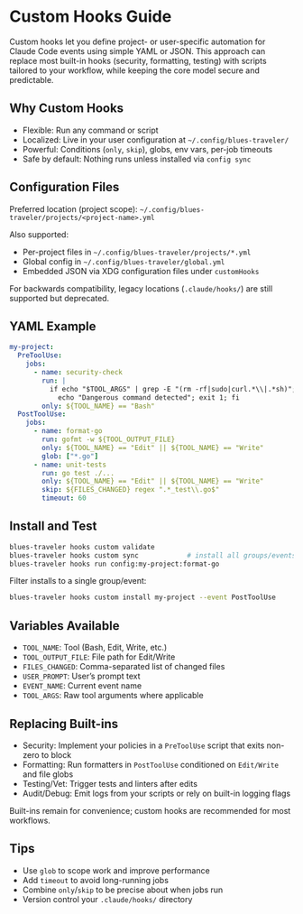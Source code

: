 # Custom Hooks Guide

Custom hooks let you define project- or user-specific automation for Claude Code events using simple YAML or JSON. This approach can replace most built-in hooks (security, formatting, testing) with scripts tailored to your workflow, while keeping the core model secure and predictable.

## Why Custom Hooks

- Flexible: Run any command or script
- Localized: Live in your user configuration at `~/.config/blues-traveler/`
- Powerful: Conditions (`only`, `skip`), globs, env vars, per-job timeouts
- Safe by default: Nothing runs unless installed via `config sync`

## Configuration Files

Preferred location (project scope): `~/.config/blues-traveler/projects/<project-name>.yml`

Also supported:
- Per-project files in `~/.config/blues-traveler/projects/*.yml`
- Global config in `~/.config/blues-traveler/global.yml`
- Embedded JSON via XDG configuration files under `customHooks`

For backwards compatibility, legacy locations (`.claude/hooks/`) are still supported but deprecated.

## YAML Example

```yaml
my-project:
  PreToolUse:
    jobs:
      - name: security-check
        run: |
          if echo "$TOOL_ARGS" | grep -E "(rm -rf|sudo|curl.*\\|.*sh)"; then
            echo "Dangerous command detected"; exit 1; fi
        only: ${TOOL_NAME} == "Bash"
  PostToolUse:
    jobs:
      - name: format-go
        run: gofmt -w ${TOOL_OUTPUT_FILE}
        only: ${TOOL_NAME} == "Edit" || ${TOOL_NAME} == "Write"
        glob: ["*.go"]
      - name: unit-tests
        run: go test ./...
        only: ${TOOL_NAME} == "Edit" || ${TOOL_NAME} == "Write"
        skip: ${FILES_CHANGED} regex ".*_test\\.go$"
        timeout: 60
```

## Install and Test

```bash
blues-traveler hooks custom validate
blues-traveler hooks custom sync            # install all groups/events
blues-traveler hooks run config:my-project:format-go
```

Filter installs to a single group/event:

```bash
blues-traveler hooks custom install my-project --event PostToolUse
```

## Variables Available

- `TOOL_NAME`: Tool (Bash, Edit, Write, etc.)
- `TOOL_OUTPUT_FILE`: File path for Edit/Write
- `FILES_CHANGED`: Comma-separated list of changed files
- `USER_PROMPT`: User’s prompt text
- `EVENT_NAME`: Current event name
- `TOOL_ARGS`: Raw tool arguments where applicable

## Replacing Built-ins

- Security: Implement your policies in a `PreToolUse` script that exits non-zero to block
- Formatting: Run formatters in `PostToolUse` conditioned on `Edit/Write` and file globs
- Testing/Vet: Trigger tests and linters after edits
- Audit/Debug: Emit logs from your scripts or rely on built-in logging flags

Built-ins remain for convenience; custom hooks are recommended for most workflows.

## Tips

- Use `glob` to scope work and improve performance
- Add `timeout` to avoid long-running jobs
- Combine `only`/`skip` to be precise about when jobs run
- Version control your `.claude/hooks/` directory

